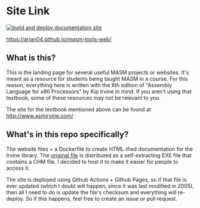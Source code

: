 # Site Link

[![build and deploy documentation site](https://github.com/Arian04/masm-tools-web/actions/workflows/pages.yml/badge.svg)](https://github.com/Arian04/masm-tools-web/actions/workflows/pages.yml)

https://arian04.github.io/masm-tools-web/


## What is this?

This is the landing page for several useful MASM projects or websites.
It's meant as a resource for students being taught MASM in a course.
For this reason, everything here is written with the 8th edition of
"Assembly Language for x86 Processors" by Kip Irvine in mind. If you aren't
using that textbook, some of these resources may not be relevant to you.

The site for the textbook mentioned above can be found at http://www.asmirvine.com/

## What's in this repo specifically?

The website files + a Dockerfile to create HTML-ified documentation for
the Irvine library. The [original file](http://www.asmirvine.com/files/IrvineLibHelp.exe) is
distributed as a self-extracting EXE file that contains a CHM file.
I decided to host it to make it easier for people to access it.

The site is deployed using Github Actions + Github Pages, so if that file is
ever updated (which I doubt will happen, since it was last modified in 2005),
then all I need to do is update the file's checksum and everything will re-deploy.
So if this happens, feel free to create an issue or pull request.
